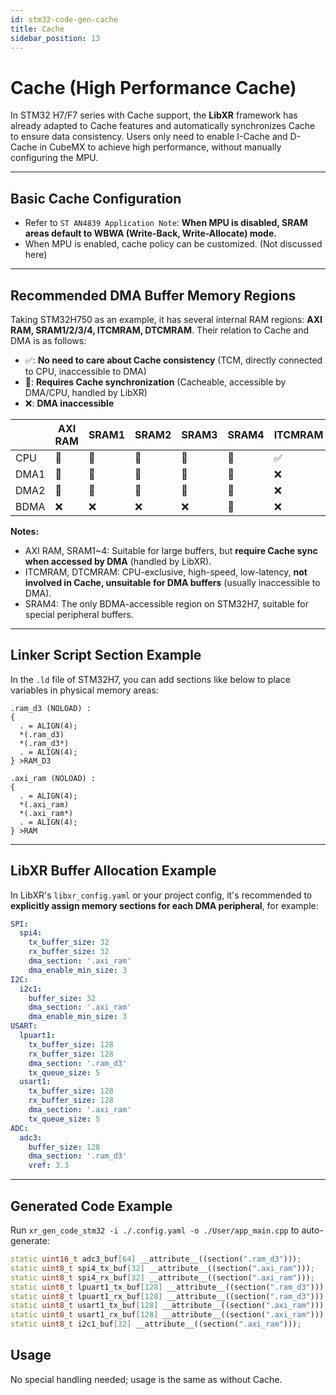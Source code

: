 ```yaml
---
id: stm32-code-gen-cache
title: Cache
sidebar_position: 13
---
```


# Cache (High Performance Cache)

In STM32 H7/F7 series with Cache support, the **LibXR** framework has already adapted to Cache features and automatically synchronizes Cache to ensure data consistency. Users only need to enable I-Cache and D-Cache in CubeMX to achieve high performance, without manually configuring the MPU.

---

## Basic Cache Configuration

- Refer to `ST AN4839 Application Note`: **When MPU is disabled, SRAM areas default to WBWA (Write-Back, Write-Allocate) mode.**
- When MPU is enabled, cache policy can be customized. (Not discussed here)

---

## Recommended DMA Buffer Memory Regions

Taking STM32H750 as an example, it has several internal RAM regions: **AXI RAM, SRAM1/2/3/4, ITCMRAM, DTCMRAM**. Their relation to Cache and DMA is as follows:

- ✅: **No need to care about Cache consistency** (TCM, directly connected to CPU, inaccessible to DMA)
- 🔄: **Requires Cache synchronization** (Cacheable, accessible by DMA/CPU, handled by LibXR)
- ❌: **DMA inaccessible**

|      | AXI RAM | SRAM1 | SRAM2 | SRAM3 | SRAM4 | ITCMRAM | DTCMRAM |
| ---- | ------- | ----- | ----- | ----- | ----- | ------- | ------- |
| CPU  | 🔄       | 🔄     | 🔄     | 🔄     | 🔄     | ✅       | ✅       |
| DMA1 | 🔄       | 🔄     | 🔄     | 🔄     | 🔄     | ❌       | ❌       |
| DMA2 | 🔄       | 🔄     | 🔄     | 🔄     | 🔄     | ❌       | ❌       |
| BDMA | ❌       | ❌     | ❌     | ❌     | 🔄     | ❌       | ❌       |

**Notes:**

- AXI RAM, SRAM1~4: Suitable for large buffers, but **require Cache sync when accessed by DMA** (handled by LibXR).
- ITCMRAM, DTCMRAM: CPU-exclusive, high-speed, low-latency, **not involved in Cache, unsuitable for DMA buffers** (usually inaccessible to DMA).
- SRAM4: The only BDMA-accessible region on STM32H7, suitable for special peripheral buffers.

---

## Linker Script Section Example

In the `.ld` file of STM32H7, you can add sections like below to place variables in physical memory areas:

```ld
.ram_d3 (NOLOAD) : 
{
  . = ALIGN(4);
  *(.ram_d3)
  *(.ram_d3*)
  . = ALIGN(4);
} >RAM_D3

.axi_ram (NOLOAD) :
{
  . = ALIGN(4);
  *(.axi_ram)
  *(.axi_ram*)
  . = ALIGN(4);
} >RAM
```

---

## LibXR Buffer Allocation Example

In LibXR's `libxr_config.yaml` or your project config, it's recommended to **explicitly assign memory sections for each DMA peripheral**, for example:

```yaml
SPI:
  spi4:
    tx_buffer_size: 32
    rx_buffer_size: 32
    dma_section: '.axi_ram'
    dma_enable_min_size: 3
I2C:
  i2c1:
    buffer_size: 32
    dma_section: '.axi_ram'
    dma_enable_min_size: 3
USART:
  lpuart1:
    tx_buffer_size: 128
    rx_buffer_size: 128
    dma_section: '.ram_d3'
    tx_queue_size: 5
  usart1:
    tx_buffer_size: 128
    rx_buffer_size: 128
    dma_section: '.axi_ram'
    tx_queue_size: 5
ADC:
  adc3:
    buffer_size: 128
    dma_section: '.ram_d3'
    vref: 3.3
```

---

## Generated Code Example

Run `xr_gen_code_stm32 -i ./.config.yaml -o ./User/app_main.cpp` to auto-generate:

```cpp
static uint16_t adc3_buf[64] __attribute__((section(".ram_d3")));
static uint8_t spi4_tx_buf[32] __attribute__((section(".axi_ram")));
static uint8_t spi4_rx_buf[32] __attribute__((section(".axi_ram")));
static uint8_t lpuart1_tx_buf[128] __attribute__((section(".ram_d3")));
static uint8_t lpuart1_rx_buf[128] __attribute__((section(".ram_d3")));
static uint8_t usart1_tx_buf[128] __attribute__((section(".axi_ram")));
static uint8_t usart1_rx_buf[128] __attribute__((section(".axi_ram")));
static uint8_t i2c1_buf[32] __attribute__((section(".axi_ram")));
```

## Usage

No special handling needed; usage is the same as without Cache.
